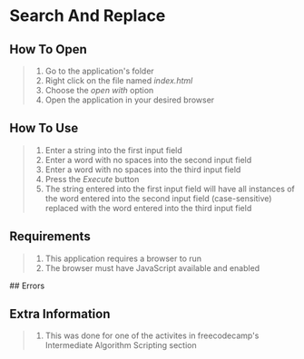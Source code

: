 # Search And Replace

## How To Open
> 1. Go to the application's folder
> 2. Right click on the file named _index.html_
> 3. Choose the _open with_ option
> 4. Open the application in your desired browser

## How To Use
> 1. Enter a string into the first input field
> 2. Enter a word with no spaces into the second input field
> 3. Enter a word with no spaces into the third input field
> 4. Press the _Execute_ button
> 5. The string entered into the first input field will have all instances of the word entered into the second input field (case-sensitive) replaced with the word entered into the third input field

## Requirements
> 1. This application requires a browser to run
> 2. The browser must have JavaScript available and enabled

## Errors

## Extra Information
> 1. This was done for one of the activites in freecodecamp's Intermediate Algorithm Scripting section